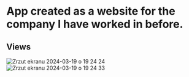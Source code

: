 # App created as a website for the company I have worked in before.

## Views
![Zrzut ekranu 2024-03-19 o 19 24 24](https://github.com/michalina-sz/krolewieckie-app/assets/42873374/15859cd1-3828-4c75-add8-27984693dab4)
![Zrzut ekranu 2024-03-19 o 19 24 33](https://github.com/michalina-sz/krolewieckie-app/assets/42873374/574780c3-1b0a-4255-b5ae-407611f2217a)
